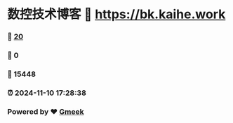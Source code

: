 # 数控技术博客 :link: https://bk.kaihe.work 
### :page_facing_up: [20](https://bk.kaihe.work/tag.html) 
### :speech_balloon: 0 
### :hibiscus: 15448 
### :alarm_clock: 2024-11-10 17:28:38 
### Powered by :heart: [Gmeek](https://github.com/Meekdai/Gmeek)
